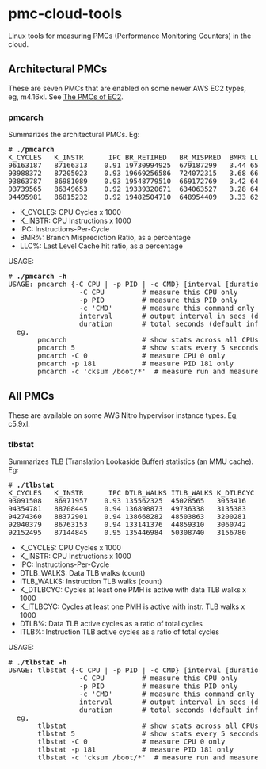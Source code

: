 # pmc-cloud-tools

Linux tools for measuring PMCs (Performance Monitoring Counters) in the cloud.

## Architectural PMCs

These are seven PMCs that are enabled on some newer AWS EC2 types, eg, m4.16xl. See <a href="http://www.brendangregg.com/blog/2017-05-04/the-pmcs-of-ec2.html">The PMCs of EC2</a>.

### pmcarch

Summarizes the architectural PMCs. Eg:

<pre>
# <b>./pmcarch</b>
K_CYCLES   K_INSTR      IPC BR_RETIRED   BR_MISPRED  BMR% LLCREF      LLCMISS     LLC%
96163187   87166313    0.91 19730994925  679187299   3.44 656597454   174313799  73.45
93988372   87205023    0.93 19669256586  724072315   3.68 666041693   169603955  74.54
93863787   86981089    0.93 19548779510  669172769   3.42 649844207   176100680  72.90
93739565   86349653    0.92 19339320671  634063527   3.28 642506778   181385553  71.77
94495981   86815232    0.92 19482504710  648954409   3.33 628548666   180975066  71.21
</pre>

- K_CYCLES: CPU Cycles x 1000
- K_INSTR: CPU Instructions x 1000
- IPC: Instructions-Per-Cycle
- BMR%: Branch Misprediction Ratio, as a percentage
- LLC%: Last Level Cache hit ratio, as a percentage

USAGE:

<pre>
# <b>./pmcarch -h</b>
USAGE: pmcarch {-C CPU | -p PID | -c CMD} [interval [duration]]
                 -C CPU         # measure this CPU only
                 -p PID         # measure this PID only
                 -c 'CMD'       # measure this command only (quote it)
                 interval       # output interval in secs (default 1)
                 duration       # total seconds (default infinityish)
  eg,
       pmcarch                  # show stats across all CPUs
       pmcarch 5                # show stats every 5 seconds
       pmcarch -C 0             # measure CPU 0 only
       pmcarch -p 181           # measure PID 181 only
       pmcarch -c 'cksum /boot/*'  # measure run and measure this cmd
</pre>

## All PMCs

These are available on some AWS Nitro hypervisor instance types. Eg, c5.9xl.

### tlbstat

Summarizes TLB (Translation Lookaside Buffer) statistics (an MMU cache). Eg:

<pre>
# <b>./tlbstat</b>
K_CYCLES   K_INSTR      IPC DTLB_WALKS ITLB_WALKS K_DTLBCYC  K_ITLBCYC  DTLB% ITLB%
93091508   86971957    0.93 135562325  45028565   3053416    1121015     3.28  1.20
94354781   88708445    0.94 136898873  49736338   3135383    1199061     3.32  1.27
94274360   88372901    0.94 138668282  48503863   3200281    1194388     3.39  1.27
92040379   86763153    0.94 133141376  44859310   3060742    1118921     3.33  1.22
92152495   87144845    0.95 135446984  50308740   3156780    1200598     3.43  1.30
</pre>

- K_CYCLES: CPU Cycles x 1000
- K_INSTR: CPU Instructions x 1000
- IPC: Instructions-Per-Cycle
- DTLB_WALKS: Data TLB walks (count)
- ITLB_WALKS: Instruction TLB walks (count)
- K_DTLBCYC: Cycles at least one PMH is active with data TLB walks x 1000
- K_ITLBCYC: Cycles at least one PMH is active with instr. TLB walks x 1000
- DTLB%: Data TLB active cycles as a ratio of total cycles
- ITLB%: Instruction TLB active cycles as a ratio of total cycles

USAGE:

<pre>
# <b>./tlbstat -h</b>
USAGE: tlbstat {-C CPU | -p PID | -c CMD} [interval [duration]]
                 -C CPU         # measure this CPU only
                 -p PID         # measure this PID only
                 -c 'CMD'       # measure this command only (quote it)
                 interval       # output interval in secs (default 1)
                 duration       # total seconds (default infinityish)
  eg,
       tlbstat                  # show stats across all CPUs
       tlbstat 5                # show stats every 5 seconds
       tlbstat -C 0             # measure CPU 0 only
       tlbstat -p 181           # measure PID 181 only
       tlbstat -c 'cksum /boot/*'  # measure run and measure this cmd
</pre>
